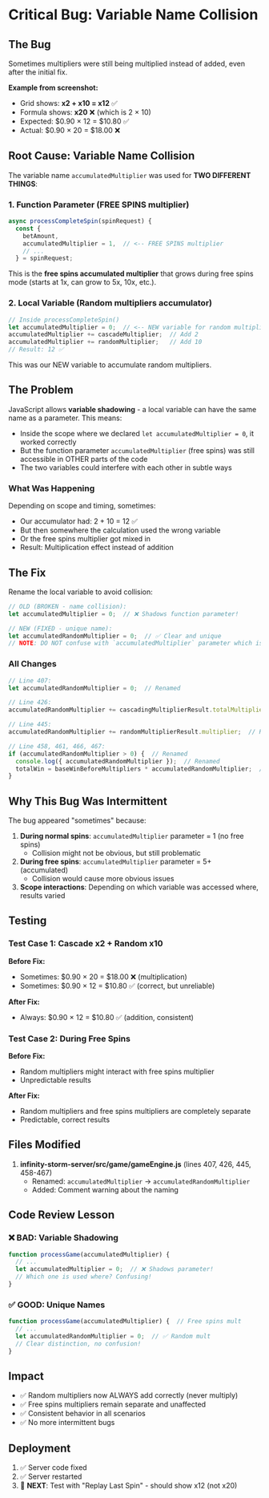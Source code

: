 # Critical Bug: Variable Name Collision

## The Bug
Sometimes multipliers were still being multiplied instead of added, even after the initial fix.

**Example from screenshot:**
- Grid shows: **x2 + x10 = x12** ✅
- Formula shows: **x20** ❌ (which is 2 × 10)
- Expected: $0.90 × 12 = $10.80 ✅
- Actual: $0.90 × 20 = $18.00 ❌

## Root Cause: Variable Name Collision

The variable name `accumulatedMultiplier` was used for **TWO DIFFERENT THINGS**:

### 1. Function Parameter (FREE SPINS multiplier)
```javascript
async processCompleteSpin(spinRequest) {
  const {
    betAmount,
    accumulatedMultiplier = 1,  // <-- FREE SPINS multiplier
    // ...
  } = spinRequest;
```

This is the **free spins accumulated multiplier** that grows during free spins mode (starts at 1x, can grow to 5x, 10x, etc.).

### 2. Local Variable (Random multipliers accumulator)
```javascript
// Inside processCompleteSpin()
let accumulatedMultiplier = 0;  // <-- NEW variable for random multipliers
accumulatedMultiplier += cascadeMultiplier;  // Add 2
accumulatedMultiplier += randomMultiplier;   // Add 10
// Result: 12 ✅
```

This was our NEW variable to accumulate random multipliers.

## The Problem

JavaScript allows **variable shadowing** - a local variable can have the same name as a parameter. This means:
- Inside the scope where we declared `let accumulatedMultiplier = 0`, it worked correctly
- But the function parameter `accumulatedMultiplier` (free spins) was still accessible in OTHER parts of the code
- The two variables could interfere with each other in subtle ways

### What Was Happening

Depending on scope and timing, sometimes:
- Our accumulator had: 2 + 10 = 12 ✅
- But then somewhere the calculation used the wrong variable
- Or the free spins multiplier got mixed in
- Result: Multiplication effect instead of addition

## The Fix

Rename the local variable to avoid collision:

```javascript
// OLD (BROKEN - name collision):
let accumulatedMultiplier = 0;  // ❌ Shadows function parameter!

// NEW (FIXED - unique name):
let accumulatedRandomMultiplier = 0;  // ✅ Clear and unique
// NOTE: DO NOT confuse with `accumulatedMultiplier` parameter which is the FREE SPINS multiplier!
```

### All Changes
```javascript
// Line 407:
let accumulatedRandomMultiplier = 0;  // Renamed

// Line 426:
accumulatedRandomMultiplier += cascadingMultiplierResult.totalMultiplier;  // Renamed

// Line 445:
accumulatedRandomMultiplier += randomMultiplierResult.multiplier;  // Renamed

// Line 458, 461, 466, 467:
if (accumulatedRandomMultiplier > 0) {  // Renamed
  console.log({ accumulatedRandomMultiplier });  // Renamed
  totalWin = baseWinBeforeMultipliers * accumulatedRandomMultiplier;  // Renamed
}
```

## Why This Bug Was Intermittent

The bug appeared "sometimes" because:
1. **During normal spins**: `accumulatedMultiplier` parameter = 1 (no free spins)
   - Collision might not be obvious, but still problematic
2. **During free spins**: `accumulatedMultiplier` parameter = 5+ (accumulated)
   - Collision would cause more obvious issues
3. **Scope interactions**: Depending on which variable was accessed where, results varied

## Testing

### Test Case 1: Cascade x2 + Random x10
**Before Fix:**
- Sometimes: $0.90 × 20 = $18.00 ❌ (multiplication)
- Sometimes: $0.90 × 12 = $10.80 ✅ (correct, but unreliable)

**After Fix:**
- Always: $0.90 × 12 = $10.80 ✅ (addition, consistent)

### Test Case 2: During Free Spins
**Before Fix:**
- Random multipliers might interact with free spins multiplier
- Unpredictable results

**After Fix:**
- Random multipliers and free spins multipliers are completely separate
- Predictable, correct results

## Files Modified
1. **infinity-storm-server/src/game/gameEngine.js** (lines 407, 426, 445, 458-467)
   - Renamed: `accumulatedMultiplier` → `accumulatedRandomMultiplier`
   - Added: Comment warning about the naming

## Code Review Lesson

### ❌ BAD: Variable Shadowing
```javascript
function processGame(accumulatedMultiplier) {
  // ... 
  let accumulatedMultiplier = 0;  // ❌ Shadows parameter!
  // Which one is used where? Confusing!
}
```

### ✅ GOOD: Unique Names
```javascript
function processGame(accumulatedMultiplier) {  // Free spins mult
  // ...
  let accumulatedRandomMultiplier = 0;  // ✅ Random mult
  // Clear distinction, no confusion!
}
```

## Impact
- ✅ Random multipliers now ALWAYS add correctly (never multiply)
- ✅ Free spins multipliers remain separate and unaffected
- ✅ Consistent behavior in all scenarios
- ✅ No more intermittent bugs

## Deployment
1. ✅ Server code fixed
2. ✅ Server restarted
3. 🔄 **NEXT**: Test with "Replay Last Spin" - should show x12 (not x20)

